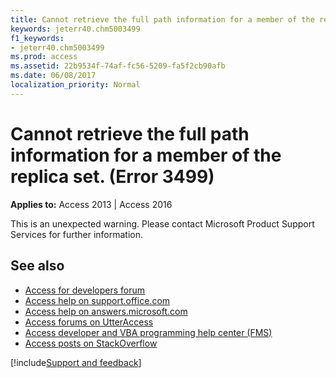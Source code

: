 ```yaml
---
title: Cannot retrieve the full path information for a member of the replica set. (Error 3499)
keywords: jeterr40.chm5003499
f1_keywords:
- jeterr40.chm5003499
ms.prod: access
ms.assetid: 22b9534f-74af-fc56-5209-fa5f2cb90afb
ms.date: 06/08/2017
localization_priority: Normal
---
```



# Cannot retrieve the full path information for a member of the replica set. (Error 3499)

  

**Applies to:** Access 2013 | Access 2016

This is an unexpected warning. Please contact Microsoft Product Support Services for further information.

## See also

- [Access for developers forum](https://social.msdn.microsoft.com/Forums/office/home?forum=accessdev)
- [Access help on support.office.com](https://support.office.com/search/results?query=Access)
- [Access help on answers.microsoft.com](https://answers.microsoft.com/)
- [Access forums on UtterAccess](https://www.utteraccess.com/forum/index.php?act=idx)
- [Access developer and VBA programming help center (FMS)](https://www.fmsinc.com/MicrosoftAccess/developer/)
- [Access posts on StackOverflow](https://stackoverflow.com/questions/tagged/ms-access)

[!include[Support and feedback](~/includes/feedback-boilerplate.md)]